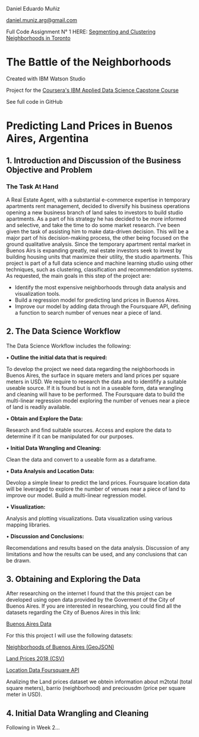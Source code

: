 Daniel Eduardo Muñiz

daniel.muniz.arg@gmail.com

Full Code Assignment N° 1 HERE: <a href="https://github.com/danielemarg/Coursera_Capstone/blob/master/Segmenting%20and%20Clustering%20Neighborhoods%20in%20Toronto.ipynb">Segmenting and Clustering Neighborhoods in Toronto</a>

# **The Battle of the Neighborhoods**
Created with IBM Watson Studio

Project for the <a href="https://www.coursera.org/professional-certificates/ibm-data-science">Coursera's IBM Applied Data Science Capstone Course</a>

See full code in GitHub

# Predicting Land Prices in Buenos Aires, Argentina

## 1. Introduction and Discussion of the Business Objective and Problem

### The Task At Hand
A Real Estate Agent, with a substantial e-commerce expertise in temporary apartments rent management, decided to diversify his business operations opening a new business branch of land sales to investors to build studio apartments. As a part of his strategy he has decided to be more informed and selective, and take the time to do some market research.
I've been given the task of assisting him to make data-driven decision. This will be a major part of his decision-making process, the other being focused on the ground qualitative analysis.
Since the temporary apartment rental market in Buenos Airs is expanding greatly, real estate investors seek to invest by building housing units that maximize their utility, the studio apartments. 
This project is part of a full data science and machine learning studio using other techniques, such as clustering, classification and recommendation systems. 
As requested, the main goals in this step of the project are: 
-	Identify the most expensive neighborhoods through data analysis and visualization tools.
-	Build a regression model for predicting land prices in Buenos Aires.
-	Improve our model by adding data through the Foursquare API, defining a function to search number of venues near a piece of land. 

## 2. The Data Science Workflow

The Data Science Workflow includes the following:

•	**Outline the initial data that is required:**

To develop the project we need data regarding the neighborhoods in Buenos Aires, the surface in square meters and land prices per square meters in USD. We require to research the data and to identifify a suitable useable source. If it is found but is not in a useable form, data wrangling and cleaning will have to be performed.
The  Foursquare data to build the multi-linear regression model exploring the number of venues near a piece of land is readily available. 

•	**Obtain and Explore the Data:**

Research and find suitable sources.
Access and explore the data to determine if it can be manipulated for our purposes.

•	**Initial Data Wrangling and Cleaning:**

Clean the data and convert to a useable form as a dataframe.

•	**Data Analysis and Location Data:**

Devolop a simple linear to predict the land prices.
Foursquare location data will be leveraged to explore the number of venues near a piece of land to improve our model. Build a multi-linear regression model.

•	**Visualization:**

Analysis and plotting visualizations.
Data visualization using various mapping libraries.

•	**Discussion and Conclusions:**

Recomendations and results based on the data analysis.
Discussion of any limitations and how the results can be used, and any conclusions that can be drawn.

## 3. Obtaining and Exploring the Data

After researching on the internet I found that the this project can be developed using open data provided by the Goverment of the City of Buenos Aires. 
If you are interested in researching, you could find all the datasets regarding the City of Buenos Aires in this link:

<a href="https://data.buenosaires.gob.ar/dataset">Buenos Aires Data</a>

For this this project I will use the following datasets:

<a href="https://data.buenosaires.gob.ar/dataset/barrios">Neighborhoods of Buenos Aires (GeoJSON)</a>

<a href="http://cdn.buenosaires.gob.ar/datosabiertos/datasets/terrenos-valor-de-oferta/precio-de-terrenos-2018.csv">Land Prices 2018 (CSV)</a>

<a href="https://developer.foursquare.com/docs/">Location Data Foursquare API</a>

Analizing the Land prices dataset we obtein information about m2total (total square meters), barrio (neighborhood) and preciousdm (price per square meter in USD).

## 4. Initial Data Wrangling and Cleaning

Following in Week 2...
